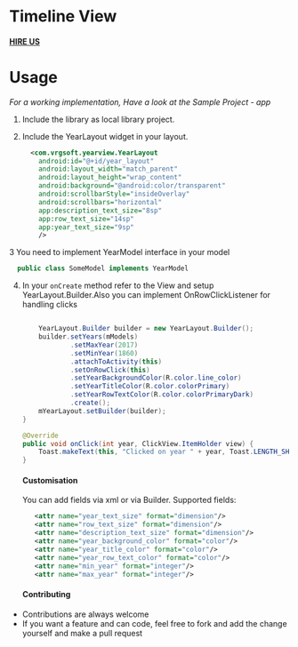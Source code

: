 # Timeline View

#### [HIRE US](http://vrgsoft.net/)

# Usage

*For a working implementation, Have a look at the Sample Project - app*

1. Include the library as local library project.

2. Include the YearLayout widget in your layout.

	```xml
      <com.vrgsoft.yearview.YearLayout
        android:id="@+id/year_layout"
        android:layout_width="match_parent"
        android:layout_height="wrap_content"
        android:background="@android:color/transparent"
        android:scrollbarStyle="insideOverlay"
        android:scrollbars="horizontal"
        app:description_text_size="8sp"
        app:row_text_size="14sp"
        app:year_text_size="9sp"
        />
    ```
3 You need to implement YearModel interface in your model
```java
  public class SomeModel implements YearModel
  ```
  
4. In your `onCreate` method refer to the View and setup YearLayout.Builder.Also you can implement OnRowClickListener for handling clicks 
	```java
    
        YearLayout.Builder builder = new YearLayout.Builder();
        builder.setYears(mModels)
                .setMaxYear(2017)
                .setMinYear(1860)
                .attachToActivity(this)
                .setOnRowClick(this)
                .setYearBackgroundColor(R.color.line_color)
                .setYearTitleColor(R.color.colorPrimary)
                .setYearRowTextColor(R.color.colorPrimaryDark)
                .create();
        mYearLayout.setBuilder(builder);
    }

    @Override
    public void onClick(int year, ClickView.ItemHolder view) {
        Toast.makeText(this, "Clicked on year " + year, Toast.LENGTH_SHORT).show();
    }
     ```
     #### Customisation 
     You can add fields via xml or via Builder.
Supported fields:
     ```xml
        <attr name="year_text_size" format="dimension"/>
        <attr name="row_text_size" format="dimension"/>
        <attr name="description_text_size" format="dimension"/>
        <attr name="year_background_color" format="color"/>
        <attr name="year_title_color" format="color"/>
        <attr name="year_row_text_color" format="color"/>
        <attr name="min_year" format="integer"/>
        <attr name="max_year" format="integer"/>
     ```
     #### Contributing
* Contributions are always welcome
* If you want a feature and can code, feel free to fork and add the change yourself and make a pull request
